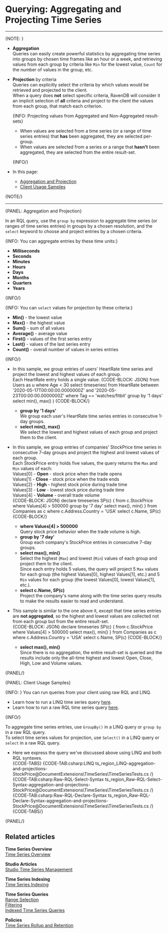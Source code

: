 ﻿# Querying: Aggregating and Projecting Time Series

---

{NOTE: }

* **Aggregation**  
  Queries can easily create powerful statistics by aggregating time series 
  into groups by chosen time frames like an hour or a week, and retrieving 
  values from each group by criteria like `Min` for the lowest value, 
  `Count` for the number of values in the group, etc.  
  
* **Projection** by criteria  
  Queries can explicitly select the criteria by which values would be retrieved 
  and projected to the client.  
  When a query does **not** select specific criteria, RavenDB will consider it 
  an implicit selection of **all** criteria and project to the client the values 
  from each group, that match each criterion.  

    {INFO: Projecting values from Aggregated and Non-Aggregated result-sets}

    * When values are selected from a time series (or a range of time series 
     entries) that **has** been aggregated, they are selected per-group.  
    * When values are selected from a series or a range that **hasn't** 
      been aggregated, they are selected from the entire result-set.  

    {INFO/}




* In this page:  
  * [Aggregation and Projection](../../../document-extensions/timeseries/querying/aggregation-and-projections#aggregation-and-projections)  
  * [Client Usage Samples](../../../document-extensions/timeseries/querying/aggregation-and-projections#client-usage-samples)  

{NOTE/}

---

{PANEL: Aggregation and Projection}

In an RQL query, use the `group by` expression to aggregate 
time series (or ranges of time series entries) in groups by 
a chosen resolution, and the `select` keyword to choose and 
project entries by a chosen criteria.    

{INFO: You can aggregate entries by these time units:}  

* **Milliseconds**  
* **Seconds**  
* **Minutes**  
* **Hours**  
* **Days**  
* **Months**  
* **Quarters**  
* **Years**  

{INFO/}

{INFO: You can `select` values for projection by these criteria:}

* **Min()** - the lowest value  
* **Max()** - the highest value  
* **Sum()** - sum of all values  
* **Average()** - average value  
* **First()** - values of the first series entry  
* **Last()** - values of the last series entry  
* **Count()** - overall number of values in series entries  

{INFO/}

* In this sample, we group entries of users' HeartRate time series 
  and project the lowest and highest values of each group.  
  Each HeartRate entry holds a single value.
    {CODE-BLOCK: JSON}
from Users as u where Age < 30
    select timeseries(
        from HeartRate between 
            '2020-05-17T00:00:00.0000000Z' 
            and '2020-05-23T00:00:00.0000000Z'
                where Tag == 'watches/fitbit'
        group by '1 days'
        select min(), max()
    )
    {CODE-BLOCK/}
   * **group by '1 days'**  
     We group each user's HeartRate time series entries in consecutive 1-day groups.  
   * **select min(), max()**  
     We select the lowest and highest values of each group and project them to the client.  

* In this sample, we group entries of companies' StockPrice time series 
  in consecutive 7-day groups and project the highest and lowest values 
  of each group.  
  Each StockPrice entry holds five values, the query returns the `Max` 
  and `Min` values of each:  
  Values[0] - **Open** - stock price when the trade opens  
  Values[1] - **Close** - stock price when the trade ends  
  Values[2] - **High** - highest stock price during trade time  
  Values[3] - **Low** - lowest stock price during trade time  
  Values[4] - **Volume** - overall trade volume  
    {CODE-BLOCK: JSON}
declare timeseries SP(c) 
{
    from c.StockPrice 
    where Values[4] > 500000
        group by '7 day'
        select max(), min()
}
from Companies as c
where c.Address.Country = 'USA'
select c.Name, SP(c)
    {CODE-BLOCK/}
   * **where Values[4] > 500000**  
     Query stock price behavior when the trade volume is high.  
   * **group by '7 day'**  
     Group each company's StockPrice entries in consecutive 7-day groups.  
   * **select max(), min()**  
     Select the highest (`Max`) and lowest (`Min`) 
     values of each group and project them to the client.  
     Since each entry holds 5 values, the query will project 
     5 `Max` values for each group (the highest Values[0], highest 
     Values[1], etc.) and 5 `Min` values for each group (the lowest 
     Values[0], lowest Values[1], etc.).  
   * **select c.Name, SP(c)**  
     Project the company's name along with the time series query 
     results to make the results easier to read and understand.  

* This sample is similar to the one above it, except that time series 
  entries are **not aggregated**, so the highest and lowest values are 
  collected not from each group but from the entire result-set.  
    {CODE-BLOCK: JSON}
declare timeseries SP(c) 
{
    from c.StockPrice 
    where Values[4] > 500000
        select max(), min()
}
from Companies as c
where c.Address.Country = 'USA'
select c.Name, SP(c)
    {CODE-BLOCK/}
   * **select max(), min()**  
     Since there is no aggregation, the entire result-set is queried 
     and the results include only the all-time highest and lowest Open, 
     Close, High, Low and Volume values.  

{PANEL/}

{PANEL: Client Usage Samples}

{INFO: }
You can run queries from your client using raw RQL and LINQ.  

* Learn how to run a LINQ time series query [here](../../../document-extensions/timeseries/client-api/session/query/linq-queries).  
* Learn how to run a raw RQL time series query [here](../../../document-extensions/timeseries/client-api/session/query/rql-queries).  

{INFO/}

To aggregate time series entries, use `GroupBy()` in a LINQ query 
or `group by` in a raw RQL query.  
To select time series values for projection, use `Select()` in a LINQ query 
or `select` in a raw RQL query.  

* Here we express the query we've discussed above using 
  LINQ and both RQL syntaxes.  
    {CODE-TABS}
    {CODE-TAB:csharp:LINQ ts_region_LINQ-aggregation-and-projections-StockPrice@DocumentExtensions\TimeSeries\TimeSeriesTests.cs /}
    {CODE-TAB:csharp:Raw-RQL-Select-Syntax ts_region_Raw-RQL-Select-Syntax-aggregation-and-projections-StockPrice@DocumentExtensions\TimeSeries\TimeSeriesTests.cs /}
    {CODE-TAB:csharp:Raw-RQL-Declare-Syntax ts_region_Raw-RQL-Declare-Syntax-aggregation-and-projections-StockPrice@DocumentExtensions\TimeSeries\TimeSeriesTests.cs /}
    {CODE-TABS/}

{PANEL/}

## Related articles

**Time Series Overview**  
[Time Series Overview](../../../document-extensions/timeseries/overview)  

**Studio Articles**  
[Studio Time Series Management](../../../studio/database/document-extensions/time-series)  

**Time Series Indexing**  
[Time Series Indexing](../../../document-extensions/timeseries/indexing)  

**Time Series Queries**  
[Range Selection](../../../document-extensions/timeseries/querying/choosing-query-range)  
[Filtering](../../../document-extensions/timeseries/querying/filtering)  
[Indexed Time Series Queries](../../../document-extensions/timeseries/querying/indexed-queries)

**Policies**  
[Time Series Rollup and Retention](../../../document-extensions/timeseries/rollup-and-retention)  
